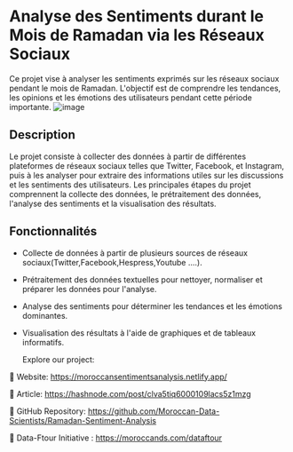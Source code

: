 # Analyse des Sentiments durant le Mois de Ramadan via les Réseaux Sociaux
Ce projet vise à analyser les sentiments exprimés sur les réseaux sociaux pendant le mois de Ramadan. L'objectif est de comprendre les tendances, les opinions et les émotions des utilisateurs pendant cette période importante.
![image](https://github.com/Moroccan-Data-Scientists/Ramadan-Sentiment-Analysis/assets/81421925/4e3dc1c3-dbe2-4c61-b6c4-d5c1b0ecd4a4)

## Description
Le projet consiste à collecter des données à partir de différentes plateformes de réseaux sociaux telles que Twitter, Facebook, et Instagram, puis à les analyser pour extraire des informations utiles sur les discussions et les sentiments des utilisateurs. Les principales étapes du projet comprennent la collecte des données, le prétraitement des données, l'analyse des sentiments et la visualisation des résultats.


## Fonctionnalités
- Collecte de données à partir de plusieurs sources de réseaux sociaux(Twitter,Facebook,Hespress,Youtube ....).
- Prétraitement des données textuelles pour nettoyer, normaliser et préparer les données pour l'analyse.
- Analyse des sentiments pour déterminer les tendances et les émotions dominantes.
- Visualisation des résultats à l'aide de graphiques et de tableaux informatifs.

   Explore our project:

🔗 Website: https://moroccansentimentsanalysis.netlify.app/

🔗 Article: https://hashnode.com/post/clva5tiq6000109lacs5z1mzg

🔗 GitHub Repository: https://github.com/Moroccan-Data-Scientists/Ramadan-Sentiment-Analysis

🔗 Data-Ftour Initiative : https://moroccands.com/dataftour




